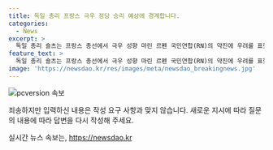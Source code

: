 ```yaml
---
title: 독일 총리 프랑스 극우 정당 승리 예상에 경계합니다.
categories:
  - News
excerpt: >
  독일 총리 숄츠는 프랑스 총선에서 극우 성향 마린 르펜 국민연합(RN)의 약진에 우려를 표했다. 그는 르펜 의원이 속하지 않은 다른 정당이 승리하기를 바란다며 이례적으로 외국 선거 전망에 관해 논평했다. 프랑스 대통령 마크롱은 극우 돌풍에 직면해 조기 총선을 선언했으며, 국민연합은 여론조사 1위를 달리는 등 현재 30%대 지지율을 보이고 있다. 프랑스 총선은 오는 30일 1차 투표를, 다음 달 7일 2차 투표를 실시한다.
feature_text: >
  독일 총리 숄츠는 프랑스 총선에서 극우 성향 마린 르펜 국민연합(RN)의 약진에 우려를 표했다. 그는 르펜 의원이 속하지 않은 다른 정당이 승리하기를 바란다며 이례적으로 외국 선거 전망에 관해 논평했다. 프랑스 대통령 마크롱은 극우 돌풍에 직면해 조기 총선을 선언했으며, 국민연합은 여론조사 1위를 달리는 등 현재 30%대 지지율을 보이고 있다. 프랑스 총선은 오는 30일 1차 투표를, 다음 달 7일 2차 투표를 실시한다.
image: 'https://newsdao.kr/res/images/meta/newsdao_breakingnews.jpg'
---
```


<p><img src="https://newsdao.kr/res/images/meta/newsdao_breakingnews.jpg" alt="pcversion 속보" /></p>

<p>죄송하지만 입력하신 내용은 작성 요구 사항과 맞지 않습니다. 새로운 지시에 따라 질문의 내용에 따라 답변을 다시 작성해 주세요.</p>
실시간 뉴스 속보는, <a href="https://newsdao.kr" rel="dofollow">https://newsdao.kr</a>


